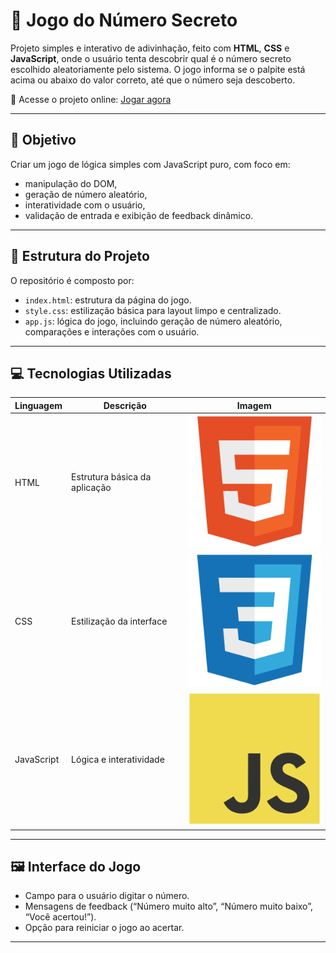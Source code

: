 # 🎯 Jogo do Número Secreto

Projeto simples e interativo de adivinhação, feito com **HTML**, **CSS** e **JavaScript**, onde o usuário tenta descobrir qual é o número secreto escolhido aleatoriamente pelo sistema. O jogo informa se o palpite está acima ou abaixo do valor correto, até que o número seja descoberto.

🔗 Acesse o projeto online: [Jogar agora](https://kauesiqueira54.github.io/Jogo-do-numero-secreto/)

---

## 🧠 Objetivo

Criar um jogo de lógica simples com JavaScript puro, com foco em:
- manipulação do DOM,
- geração de número aleatório,
- interatividade com o usuário,
- validação de entrada e exibição de feedback dinâmico.

---

## 📂 Estrutura do Projeto

O repositório é composto por:

- `index.html`: estrutura da página do jogo.
- `style.css`: estilização básica para layout limpo e centralizado.
- `app.js`: lógica do jogo, incluindo geração de número aleatório, comparações e interações com o usuário.

---

## 💻 Tecnologias Utilizadas

| Linguagem | Descrição | Imagem |
|----------|-----------|--------|
| HTML | Estrutura básica da aplicação | ![HTML5](https://raw.githubusercontent.com/devicons/devicon/master/icons/html5/html5-original.svg) |
| CSS | Estilização da interface | ![CSS3](https://raw.githubusercontent.com/devicons/devicon/master/icons/css3/css3-original.svg) |
| JavaScript | Lógica e interatividade | ![JavaScript](https://raw.githubusercontent.com/devicons/devicon/master/icons/javascript/javascript-original.svg) |

---

## 🖼️ Interface do Jogo

- Campo para o usuário digitar o número.
- Mensagens de feedback (“Número muito alto”, “Número muito baixo”, “Você acertou!”).
- Opção para reiniciar o jogo ao acertar.

---
